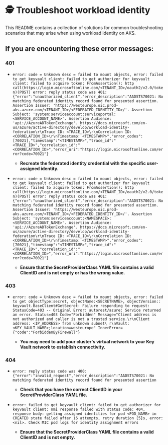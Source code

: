 # 🕵️ Troubleshoot workload identity
This README contains a collection of solutions for common troubleshooting scenarios that may arise when using workload identity on AKS.

## **If you are encountering these error messages**:

### 401
- ```error: code = Unknown desc = failed to mount objects, error: failed to get keyvault client: failed to get authorizer for keyvault client: failed to acquire token: FromAssertion(): http call(https://login.microsoftonline.com/<TENANT_ID>/oauth2/v2.0/token)(POST) error: reply status code was 401: {"error":"unauthorized_client","error_description":"AADSTS70021: No matching federated identity record found for presented assertion. Assertion Issuer: 'https://westeurope.oic.prod-aks.azure.com/<TENANT_ID>/<FEDERATED_IDENTITY_ID>/'. Assertion Subject: 'system:serviceaccount:serviceportal:<SERVICE_ACCOUNT_NAME>'. Assertion Audience: 'api://AzureADTokenExchange'. https://docs.microsoft.com/en-us/azure/active-directory/develop/workload-identity-federation\r\nTrace ID: <TRACE_ID>\r\nCorrelation ID: <CORRELATION_ID>\r\nTimestamp: <TIMESTAMP>","error_codes":[70021],"timestamp":"<TIMESTAMP>","trace_id":"<TRACE_ID>","correlation_id":"<CORRELATION_ID>","error_uri":"https://login.microsoftonline.com/error?code=70021"}```
  - **Recreate the federated identity credential with the specific user-assigned identity.**

- ```error: code = Unknown desc = failed to mount objects, error: failed to get keyvault client: failed to get authorizer for keyvault client: failed to acquire token: FromAssertion(): http call(https://login.microsoftonline.com/<TENANT_ID>/oauth2/v2.0/token)(POST) error: reply status code was 401:{"error":"unauthorized_client","error_description":"AADSTS70021: No matching federated identity record found for presented assertion. Assertion Issuer: 'https://westeurope.oic.prod-aks.azure.com/<TENANT_ID>/<FEDERATED_IDENTITY_ID>/'. Assertion Subject: 'system:serviceaccount:<NAMESPACE>:<SERVICE_ACCOUNT_NAME>'. Assertion Audience: 'api://AzureADTokenExchange'. https://docs.microsoft.com/en-us/azure/active-directory/develop/workload-identity-federation\r\nTrace ID: <TRACE_ID>\r\nCorrelation ID: <CORRELATION_ID>\r\nTimestamp: <TIMESTAMP>","error_codes":[70021],"timestamp":"<TIMESTAMP>","trace_id":"<TRACE_ID>","correlation_id":"<CORRELATION_ID>","error_uri":"https://login.microsoftonline.com/error?code=70021"}```
  - **Ensure that the SecretProviderClass YAML file contains a valid ClientID and is not empty or has the wrong value.**

### 403
-  ```error: code = Unknown desc = failed to mount objects, error: failed to get objectType:secret, objectName:<SECRETNAME>, objectVersion:: keyvault.BaseClient#GetSecret: Failure responding to request: StatusCode=403 -- Original Error: autorest/azure: Service returned an error. Status=403 Code="Forbidden" Message="Client address is not authorized and caller is not a trusted service.\r\nClient address: <IP_ADDRESS> from unknown subnet\ r\nVault: <KEY_VAULT_NAME>;location=westeurope" InnerError={"code":"ForbiddenByFirewall"}```

   -  **You may need to add your cluster's virtual network to your Key Vault network to establish connectivity.**

### 404
  - ```error: reply status code was 400: {"error":"invalid_request","error_description":"AADSTS70021: No matching federated identity record found for presented assertion```
    - **Check that you have the correct ClientID in your SecretProviderClass YAML file.**

  - ```error: failed to get keyvault client: failed to get authorizer for keyvault client: nmi response failed with status code: 404, response body: getting assigned identities for pod <POD_NAME> in CREATED state failed after 16 attempts, retry duration [5]s, error: <nil>. Check MIC pod logs for identity assignment errors```
    - **Ensure that the SecretProviderClass YAML file contains a valid ClientID and is not empty.**
 
